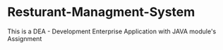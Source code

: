 # Resturant-Managment-System
This is a DEA - Development Enterprise Application with JAVA module's Assignment 
